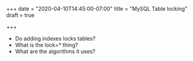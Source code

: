 +++
date = "2020-04-10T14:45:00-07:00"
title = "MySQL Table locking"
draft = true

+++
- Do adding indexes locks tables?
- What is the lock=\* thing?
- What are the algorithms it uses?
